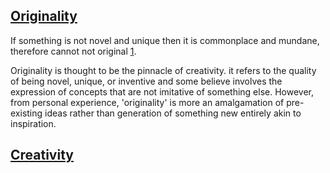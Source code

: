 ## [Originality](obsidian://open?vault=EPQ&file=1.%20Topics)
If something is not novel and unique then it is commonplace and mundane, therefore cannot not original [1](obsidian://open?vault=EPQ&file=2.%20Sources).

Originality is thought to be the pinnacle of creativity. it refers to the quality of being novel, unique, or inventive and some believe involves the expression of concepts that are not imitative of something else. However, from personal experience, 'originality' is more an amalgamation of pre-existing ideas rather than generation of something new entirely akin to inspiration. 

## [Creativity](obsidian://open?vault=EPQ&file=1.%20Topics)
